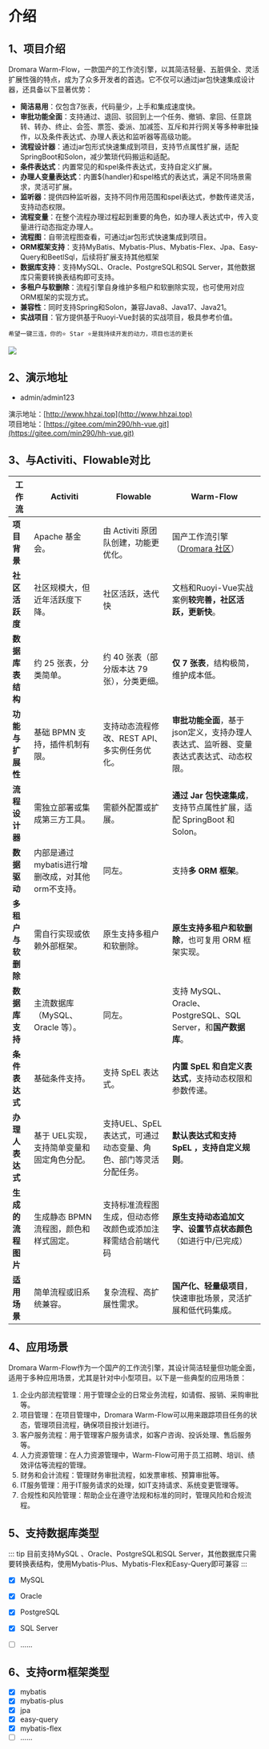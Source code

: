 # 介绍

## 1、项目介绍
Dromara Warm-Flow，一款国产的工作流引擎，以其简洁轻量、五脏俱全、灵活扩展性强的特点，成为了众多开发者的首选。它不仅可以通过jar包快速集成设计器，还具备以下显著优势：

- **简洁易用**‌：仅包含7张表，代码量少，上手和集成速度快。
- **审批功能全面**‌：支持通过、退回、驳回到上一个任务、撤销、拿回、任意跳转、转办、终止、会签、票签、委派、加减签、互斥和并行网关等多种审批操作，以及条件表达式、办理人表达和监听器等高级功能。
- **流程设计器**‌：通过jar包形式快速集成到项目，支持节点属性扩展，适配SpringBoot和Solon，减少繁琐代码搬运和适配。
- **条件表达式**‌：内置常见的和spel条件表达式，支持自定义扩展。
- **办理人变量表达式**‌：内置${handler}和spel格式的表达式，满足不同场景需求，灵活可扩展。
- **监听器**‌：提供四种监听器，支持不同作用范围和spel表达式，参数传递灵活，支持动态权限。
- **流程变量**‌：在整个流程办理过程起到重要的角色，如办理人表达式中，传入变量进行动态指定办理人。
- **流程图**‌：自带流程图查看，可通过jar包形式快速集成到项目。
- **ORM框架支持**‌：支持MyBatis、Mybatis-Plus、Mybatis-Flex、Jpa、Easy-Query和BeetlSql，后续将扩展支持其他框架
- **数据库支持**‌：支持MySQL、Oracle、PostgreSQL和SQL Server，其他数据库只需要转换表结构即可支持。
- **多租户与软删除**‌：流程引擎自身维护多租户和软删除实现，也可使用对应ORM框架的实现方式。
- **兼容性**‌：同时支持Spring和Solon，兼容Java8、Java17、Java21。
- **实战项目**‌：官方提供基于Ruoyi-Vue封装的实战项目，极具参考价值。

```shell
希望一键三连，你的⭐️ Star ⭐️是我持续开发的动力，项目也活的更长
```

<div><img src="https://foruda.gitee.com/images/1749458482882123468/1ce24e01_2218307.png"/></div>

## 2、演示地址

- admin/admin123

演示地址：[http://www.hhzai.top](http://www.hhzai.top)  
项目地址：[https://gitee.com/min290/hh-vue.git](https://gitee.com/min290/hh-vue.git)

## 3、与Activiti、Flowable对比



| **工作流**     | **Activiti**                  | **Flowable**                         | **Warm-Flow**                                     |
|-------------|-------------------------------|--------------------------------------|---------------------------------------------------|
| **项目背景**    | Apache 基金会。                   | 由 Activiti 原团队创建，功能更优化。              | 国产工作流引擎（[Dromara 社区](https://dromara.org/)）       |
| **社区活跃度**   | 社区规模大，但近年活跃度下降。               | 社区活跃，迭代快                             | 文档和Ruoyi-Vue实战案例**较完善，社区活跃，更新快**。                 |
| **数据库表结构**  | 约 25 张表，分类简单。                 | 约 40 张表（部分版本达 79 张），分类更细。            | **仅 7 张表**，结构极简，维护成本低。                            |
| **功能与扩展性**  | 基础 BPMN 支持，插件机制有限。            | 支持动态流程修改、REST API、多实例任务优化。           | **审批功能全面**，基于json定义，支持办理人表达式、监听器、变量表达式表达式、动态权限。 |
| **流程设计器**   | 需独立部署或集成第三方工具。                | 需额外配置或扩展。                            | **通过 Jar 包快速集成**，支持节点属性扩展，适配 SpringBoot 和 Solon。  |
| **数据驱动**    | 内部是通过mybatis进行增删改成，对其他orm不支持。 | 同左。                                  | 支持**多 ORM 框架**。                                   |
| **多租户与软删除** | 需自行实现或依赖外部框架。                 | 原生支持多租户和软删除。                         | **原生支持多租户和软删除**，也可复用 ORM 框架实现。                    |
| **数据库支持**   | 主流数据库（MySQL、Oracle 等）。        | 同左。                                  | 支持 MySQL、Oracle、PostgreSQL、SQL Server，和**国产数据库**。 |
| **条件表达式**   | 基础条件支持。                       | 支持 SpEL 表达式。                         | **内置 SpEL 和自定义表达式**，支持动态权限和参数传递。                  |
| **办理人表达式**  | 基于 UEL实现，支持简单变量和固定角色分配。       | 支持UEL、SpEL 表达式，可通过动态变量、角色、部门等灵活分配任务。 | **默认表达式和支持 SpEL ，支持自定义规则**。                       |
| **生成的流程图片** | 生成静态 BPMN 流程图，颜色和样式固定。        | 支持标准流程图生成，但动态修改颜色或添加注释需结合前端代码        | **原生支持动态追加文字、设置节点状态颜色**（如进行中/已完成）                 |
| **适用场景**    | 简单流程或旧系统兼容。                   | 复杂流程、高扩展性需求。                         | **国产化、轻量级项目**，快速审批场景，灵活扩展和低代码集成。                  |

## 4、应用场景

Dromara Warm-Flow作为一个国产的工作流引擎，其设计简洁轻量但功能全面，适用于多种应用场景，尤其是针对中小型项目。以下是一些典型的应用场景：

1. 企业内部流程管理：用于管理企业的日常业务流程，如请假、报销、采购审批等。
2. 项目管理：在项目管理中，Dromara Warm-Flow可以用来跟踪项目任务的状态，管理项目流程，确保项目按计划进行。
3. 客户服务流程：用于管理客户服务请求，如客户咨询、投诉处理、售后服务等。
4. 人力资源管理：在人力资源管理中，Warm-Flow可用于员工招聘、培训、绩效评估等流程的管理。
5. 财务和会计流程：管理财务审批流程，如发票审核、预算审批等。
6. IT服务管理：用于IT服务请求的处理，如IT支持请求、系统变更管理等。
7. 合规性和风险管理：帮助企业在遵守法规和标准的同时，管理风险和合规流程。

## 5、支持数据库类型
::: tip 目前支持MySQL 、Oracle、PostgreSQL和SQL Server，其他数据库只需要转换表结构，使用Mybatis-Plus、Mybatis-Flex和Easy-Query即可兼容
:::
* [x] MySQL
* [x] Oracle
* [x] PostgreSQL
* [x] SQL Server
* [ ] ......


## 6、支持orm框架类型
* [x] mybatis
* [x] mybatis-plus
* [x] jpa
* [x] easy-query
* [x] mybatis-flex
* [ ] ......
